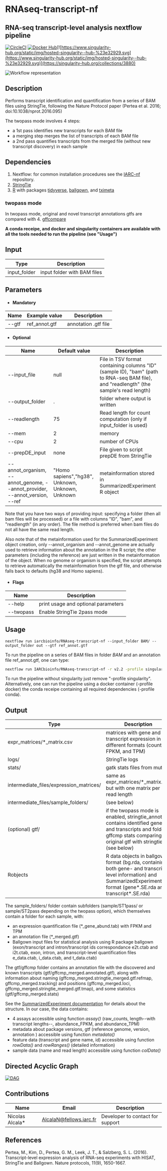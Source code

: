 # RNAseq-transcript-nf
## RNA-seq transcript-level analysis nextflow pipeline
[![CircleCI](https://circleci.com/gh/IARCbioinfo/RNAseq-transcript-nf/tree/master.svg?style=svg)](https://circleci.com/gh/IARCbioinfo/RNAseq-transcript-nf/tree/master)
[![Docker Hub](https://img.shields.io/badge/docker-ready-blue.svg)](https://hub.docker.com/r/iarcbioinfo/rnaseq-transcript-nf/)[![https://www.singularity-hub.org/static/img/hosted-singularity--hub-%23e32929.svg](https://www.singularity-hub.org/static/img/hosted-singularity--hub-%23e32929.svg)](https://singularity-hub.org/collections/3880)

![Workflow representation](rnaseq-transcript-nf.png)

## Description
Performs transcript identification and quantification from a series of BAM files using StringTie, following the Nature Protocol paper (Pertea et al. 2016; doi:10.1038/nprot.2016.095)

The twopass mode involves 4 steps:
- a 1st pass identifies new transcripts for each BAM file
- a merging step merges the list of transcripts of each BAM file
- a 2nd pass quantifies transcripts from the merged file (without new transcript discovery) in each sample


## Dependencies 
1. Nextflow: for common installation procedures see the [IARC-nf](https://github.com/IARCbioinfo/IARC-nf) repository.
2. [StringTie](http://ccb.jhu.edu/software/stringtie/)
3. [R](https://cran.r-project.org/) with packages [tidyverse](https://www.tidyverse.org/), [ballgown](https://www.bioconductor.org/packages/release/bioc/html/ballgown.html), and [tximeta](https://www.bioconductor.org/packages/release/bioc/html/tximeta.html)

### twopass mode
In twopass mode, original and novel transcript annotations gtfs are compared with
4. [gffcompare](https://ccb.jhu.edu/software/stringtie/gffcompare.shtml)

**A conda receipe, and docker and singularity containers are available with all the tools needed to run the pipeline (see "Usage")**

## Input 
  | Type      | Description     |
  |-----------|---------------|
  | input_folder    | input folder with BAM files |
  

## Parameters
* #### Mandatory
| Name      | Example value | Description     |
|-----------|---------------|-----------------| 
| --gtf    |  ref_annot.gtf  | annotation .gtf file |

  
  * #### Optional
| Name      | Default value | Description     |
|-----------|---------------|-----------------| 
|--input_file | null |  File in TSV format containing columns "ID" (sample ID), "bam" (path to RNA-seq BAM file), and "readlength" (the sample's read length) |
| --output_folder |      . | folder where output is written |
|--readlength | 75 | Read length for count computation (only if input_folder is used) |
| --mem  | 2 | memory |
| --cpu  | 2 | number of CPUs | 
| --prepDE_input | none | File given to script prepDE from StringTie |
| --annot_organism, --annot_genome, --annot_provider, --annot_version, --ref | "Homo sapiens","hg38", Unknown, Unknown, Unknown | metainformation stored in SummarizedExperiment R object |

Note that you have two ways of providing input: specifying a folder (then all bam files will be processed) or a file with columns "ID", "bam", and "readlength" (in any order). The file method is preferred when bam files do not all have the same read length.

Also note that of the metainformation used for the SummarizedExperiment object creation, only --annot_organism and --annot_genome are actually used to retrieve information about the annotation in the R script; the other parameters (including the reference) are just written in the metainformation of the object. When no genome or organism is specified, the script attempts to retrieve automatically the metainformation from the gtf file, and otherwise falls back to defaults (hg38 and Homo sapiens).

* #### Flags

| Name  | Description |
|-----------|-------------| 
|--help | print usage and optional parameters |
|--twopass | Enable StringTie 2pass mode |
	
## Usage 
  ```
  nextflow run iarcbioinfo/RNAseq-transcript-nf --input_folder BAM/ --output_folder out --gtf ref_annot.gtf
  ```
  
 To run the pipeline on a series of BAM files in folder *BAM* and an annotation file ref_annot.gtf, one can type:
```bash
nextflow run IARCbioinfo/RNAseq-transcript-nf -r v2.2 -profile singularity --input_folder BAM/ --output_folder out --gtf ref_annot.gtf 
``` 
To run the pipeline without singularity just remove "-profile singularity". Alternatively, one can run the pipeline using a docker container (-profile docker) the conda receipe containing all required dependencies (-profile conda).
  
## Output 
 | Type      | Description     |
  |-----------|---------------|
  |expr_matrices/*_matrix.csv | matrices with gene and transcript expression in different formats (counts, FPKM, and TPM) |
  | logs/  | StringTie logs |
  | stats/    | gatk stats files from mutect |
  | intermediate_files/expression_matrices/ | same as expr_matrices/*_matrix.csv but with one matrix per read length  |
  | intermediate_files/sample_folders/ | (see below) |
  | (optional) gtf/ | if the twopass mode is enabled, stringtie_annot.gtf contains identified genes and transcripts and folder gffcmp stats comparing original gtf with stringtie gtf (see below) |
  | Robjects | R data objects in ballgown format (bg.rda, containing both gene- and transcript-level information) and SummarizedExperiment format (gene*.SE.rda and transcript*.SE.rda)|
          
The sample_folders/ folder contain subfolders (sample/ST1pass/ or sample/ST2pass depending on the twopass option), which themselves contain a folder for each sample, with:
- an expression quantification file (\*_gene_abund.tab) with FPKM and TPM
- an annotation file (\*_merged.gtf)
- Ballgown input files for statistical analysis using R package ballgown (exon/transcript and intron/transcript ids correspondance e2t.ctab and i2t.ctab, exon, intron, and transcript-level quantification files e_data.ctab, i_data.ctab, and t_data.ctab) 

The gtf/gffcmp folder contains an annotation file with the discovered and known transcripts (gtf/gffcmp_merged.annotated.gtf), along with information about naming (gffcmp_merged.stringtie_merged.gtf.refmap, gffcmp_merged.tracking) and positions (gffcmp_merged.loci, gffcmp_merged.stringtie_merged.gtf.tmap), and some statistics (gtf/gffcmp_merged.stats)

See the [SummarizedExperiment documentation](https://bioconductor.org/packages/release/bioc/vignettes/SummarizedExperiment/inst/doc/SummarizedExperiment.html) for details about the structure. In our case, the data contains:
- 4 assays accessible using function *assay()* (raw_counts, length--with transcript lengths--, abundance_FPKM, and abundance_TPM)
- metadata about package versions, gtf (reference genome, version, annotation ) accessible using function *metadata()* 
- feature data (transcript and gene name, id) accessible using function *rowData()* and *rowRanges()* (detailed information)
- sample data (name and read length) accessible using function *colData()*

## Directed Acyclic Graph
[![DAG](dag_stringtie_1pass.png)](http://htmlpreview.github.io/?https://github.com/IARCbioinfo/template-nf/blob/master/dag_stringtie_1pass.html)

## Contributions

  | Name      | Email | Description     |
  |-----------|---------------|-----------------| 
  | Nicolas Alcala*    |  AlcalaN@fellows.iarc.fr | Developer to contact for support |
  
## References
Pertea, M., Kim, D., Pertea, G. M., Leek, J. T., & Salzberg, S. L. (2016). Transcript-level expression analysis of RNA-seq experiments with HISAT, StringTie and Ballgown. Nature protocols, 11(9), 1650-1667.
	
